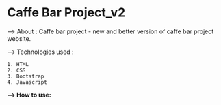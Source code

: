 # Caffe Bar Project_v2

--> About : Caffe bar project - new and better version of caffe bar project website.

--> Technologies used : 

    1. HTML
    2. CSS
    3. Bootstrap
    4. Javascript

<b>--> How to use:</b> 

